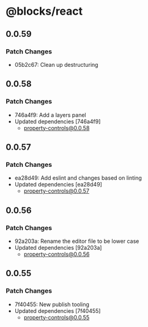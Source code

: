 # @blocks/react

## 0.0.59

### Patch Changes

- 05b2c67: Clean up destructuring

## 0.0.58

### Patch Changes

- 746a4f9: Add a layers panel
- Updated dependencies [746a4f9]
  - property-controls@0.0.58

## 0.0.57

### Patch Changes

- ea28d49: Add eslint and changes based on linting
- Updated dependencies [ea28d49]
  - property-controls@0.0.57

## 0.0.56

### Patch Changes

- 92a203a: Rename the editor file to be lower case
- Updated dependencies [92a203a]
  - property-controls@0.0.56

## 0.0.55

### Patch Changes

- 7f40455: New publish tooling
- Updated dependencies [7f40455]
  - property-controls@0.0.55
